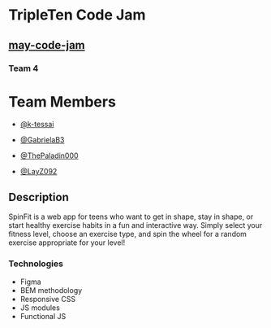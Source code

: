 # TripleTen Code Jam

## [may-code-jam](https://youtube.com/live/DbwVFzvWWEw?feature=share)

### Team 4

# Team Members

- [@k-tessai](https://github.com/k-tessai/k-tessai)

- [@GabrielaB3](https://github.com/GabrielaB3)

- [@ThePaladin000](https://github.com/ThePaladin000)

- [@LayZ092](https://github.com/LayZ092)

## Description

SpinFit is a web app for teens who want to get in shape, stay in shape, or start healthy exercise habits in a fun and interactive way. Simply select your fitness level, choose an exercise type, and spin the wheel for a random exercise appropriate for your level!

### Technologies

- Figma
- BEM methodology
- Responsive CSS
- JS modules
- Functional JS
